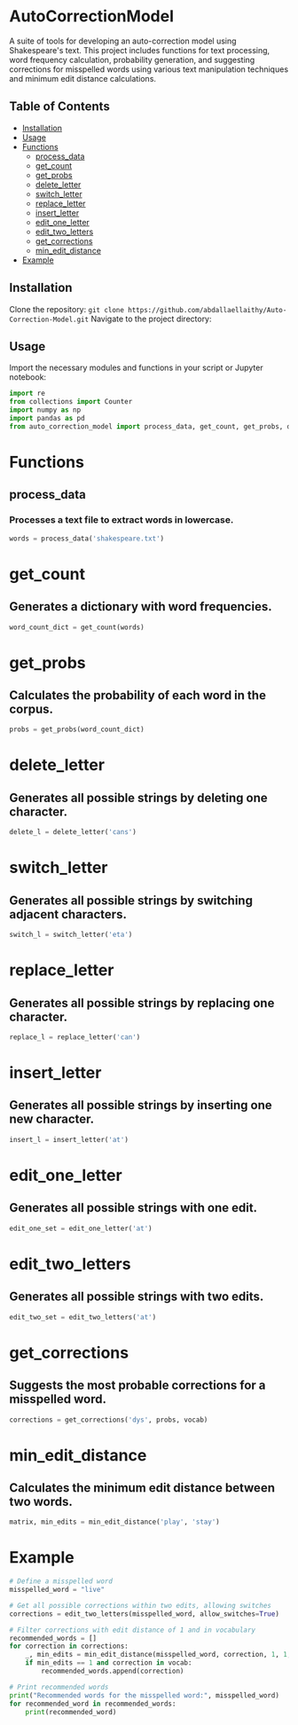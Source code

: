 # AutoCorrectionModel

A suite of tools for developing an auto-correction model using Shakespeare's text. This project includes functions for text processing, word frequency calculation, probability generation, and suggesting corrections for misspelled words using various text manipulation techniques and minimum edit distance calculations.

## Table of Contents
- [Installation](#installation)
- [Usage](#usage)
- [Functions](#functions)
  - [process_data](#process_data)
  - [get_count](#get_count)
  - [get_probs](#get_probs)
  - [delete_letter](#delete_letter)
  - [switch_letter](#switch_letter)
  - [replace_letter](#replace_letter)
  - [insert_letter](#insert_letter)
  - [edit_one_letter](#edit_one_letter)
  - [edit_two_letters](#edit_two_letters)
  - [get_corrections](#get_corrections)
  - [min_edit_distance](#min_edit_distance)
- [Example](#example)

## Installation

Clone the repository:
`git clone https://github.com/abdallaellaithy/Auto-Correction-Model.git`
Navigate to the project directory:

## Usage

Import the necessary modules and functions in your script or Jupyter notebook:
```python
import re
from collections import Counter
import numpy as np
import pandas as pd
from auto_correction_model import process_data, get_count, get_probs, delete_letter, switch_letter, replace_letter, insert_letter, edit_one_letter, edit_two_letters, get_corrections, min_edit_distance
```
# Functions
## process_data
### Processes a text file to extract words in lowercase.
```python
words = process_data('shakespeare.txt')
```
# get_count
## Generates a dictionary with word frequencies.
```python
word_count_dict = get_count(words)
```
# get_probs
## Calculates the probability of each word in the corpus.
```python
probs = get_probs(word_count_dict)
```
# delete_letter
## Generates all possible strings by deleting one character.
```python
delete_l = delete_letter('cans')
```
# switch_letter
## Generates all possible strings by switching adjacent characters.
```python
switch_l = switch_letter('eta')
```
# replace_letter
## Generates all possible strings by replacing one character.
```python
replace_l = replace_letter('can')
```
# insert_letter
## Generates all possible strings by inserting one new character.
```python
insert_l = insert_letter('at')
```
# edit_one_letter
## Generates all possible strings with one edit.
```python
edit_one_set = edit_one_letter('at')
```
# edit_two_letters
## Generates all possible strings with two edits.
```python
edit_two_set = edit_two_letters('at')
```
# get_corrections
## Suggests the most probable corrections for a misspelled word.
```python
corrections = get_corrections('dys', probs, vocab)
```
# min_edit_distance
## Calculates the minimum edit distance between two words.
```python
matrix, min_edits = min_edit_distance('play', 'stay')
```
# Example
```python
# Define a misspelled word
misspelled_word = "live"

# Get all possible corrections within two edits, allowing switches
corrections = edit_two_letters(misspelled_word, allow_switches=True)

# Filter corrections with edit distance of 1 and in vocabulary
recommended_words = []
for correction in corrections:
    _, min_edits = min_edit_distance(misspelled_word, correction, 1, 1, 1)
    if min_edits == 1 and correction in vocab:
        recommended_words.append(correction)

# Print recommended words
print("Recommended words for the misspelled word:", misspelled_word)
for recommended_word in recommended_words:
    print(recommended_word)
```















